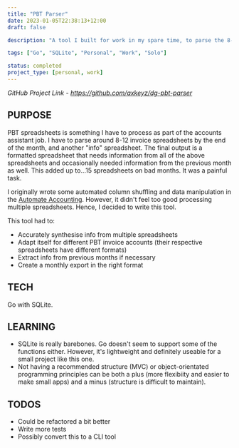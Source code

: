 ```yaml
---
title: "PBT Parser"
date: 2023-01-05T22:38:13+12:00
draft: false

description: "A tool I built for work in my spare time, to parse the 8-10 PBT spreadsheets I have to process every month end. In Go."

tags: ["Go", "SQLite", "Personal", "Work", "Solo"]

status: completed
project_type: [personal, work]
---
```


*GitHub Project Link - https://github.com/axkeyz/dg-pbt-parser*

## PURPOSE

PBT spreadsheets is something I have to process as part of the accounts assistant job. I have to parse around 8-12 invoice spreadsheets by the end of the month, and another "info" spreadsheet. The final output is a formatted spreadsheet that needs information from all of the above spreadsheets and occasionally needed information from the previous month as well. This added up to...15 spreadsheets on bad months. It was a painful task.

I originally wrote some automated column shuffling and data manipulation in the [Automate Accounting](/projects/automate-accounting/). However, it didn't feel too good processing multiple spreadsheets. Hence, I decided to write this tool.

This tool had to:
- Accurately synthesise info from multiple spreadsheets
- Adapt itself for different PBT invoice accounts (their respective spreadsheets have different formats)
- Extract info from previous months if necessary
- Create a monthly export in the right format

## TECH

Go with SQLite.

## LEARNING

- SQLite is really barebones. Go doesn't seem to support some of the functions either. However, it's lightweight and definitely useable for a small project like this one.
- Not having a recommended structure (MVC) or object-orientated programming principles can be both a plus (more flexibiity and easier to make small apps) and a minus (structure is difficult to maintain).

## TODOS

- Could be refactored a bit better
- Write more tests
- Possibly convert this to a CLI tool